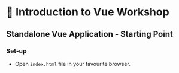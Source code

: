 # 💪 Introduction to Vue Workshop

## Standalone Vue Application - Starting Point

### Set-up

* Open `index.html` file in your favourite browser.
